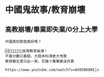 # 中國鬼故事/教育崩壞

## 高教崩壞/畢業即失業/0分上大學

```
中國真的那麼美好嗎？

🆘👨🏻‍🎓👩🏻‍🎓高等教育崩潰！
不看分數只看錢，大陸本科清倉大甩賣
教育變生意只此一家，花幾十萬畢業送外賣

https://www.youtube.com/watch?v=AX05DK8NIjs
```